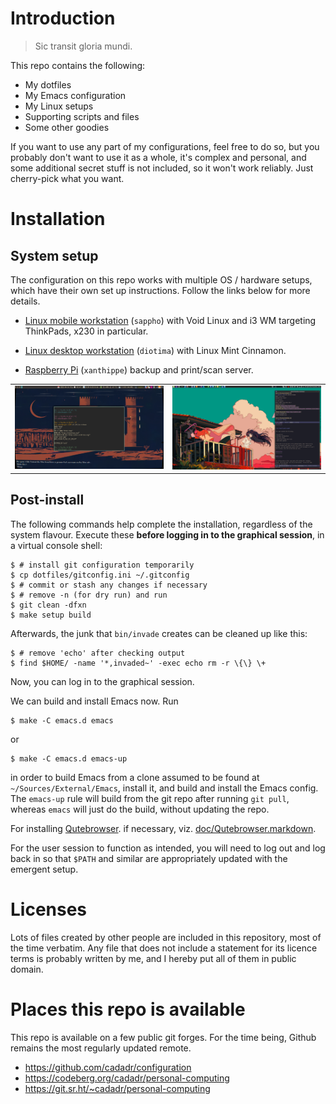 Introduction
============

> Sic transit gloria mundi.

This repo contains the following:

- My dotfiles
- My Emacs configuration
- My Linux setups
- Supporting scripts and files
- Some other goodies

If you want to use any part of my configurations, feel free to do so,
but you probably don't want to use it as a whole, it's complex and
personal, and some additional secret stuff is not included, so it won't
work reliably. Just cherry-pick what you want.

Installation
============

System setup
------------

The configuration on this repo works with multiple OS / hardware
setups, which have their own set up instructions.  Follow the links
below for more details.

- [Linux mobile workstation](systems/sappho) (`sappho`) with Void
  Linux and i3 WM targeting ThinkPads, x230 in particular.

- [Linux desktop workstation](systems/diotima/) (`diotima`) with
  Linux Mint Cinnamon.

- [Raspberry Pi](systems/xanthippe/) (`xanthippe`) backup and print/scan
  server.

<table>
  <tr>
    <td>
      <img src="img/scr-sappho.png" alt="screenshot for sappho"/>
    </td>
    <td>
      <img src="img/scr-diotima.png" alt="screenshot for diotima"/>
    </td>
  </tr>
</table>

Post-install
------------

The following commands help complete the installation, regardless of the
system flavour.  Execute these **before logging in to the graphical
session**, in a virtual console shell:

    $ # install git configuration temporarily
    $ cp dotfiles/gitconfig.ini ~/.gitconfig
    $ # commit or stash any changes if necessary
    $ # remove -n (for dry run) and run
    $ git clean -dfxn
    $ make setup build

Afterwards, the junk that `bin/invade` creates can be cleaned up
like this:

    $ # remove 'echo' after checking output
    $ find $HOME/ -name '*,invaded~' -exec echo rm -r \{\} \+

Now, you can log in to the graphical session.

We can build and install Emacs now. Run

    $ make -C emacs.d emacs

or

    $ make -C emacs.d emacs-up

in order to build Emacs from a clone assumed to be found at
`~/Sources/External/Emacs`, install it, and build and install the
Emacs config. The `emacs-up` rule will build from the git repo after
running `git pull`, whereas `emacs` will just do the build, without
updating the repo.

For installing [Qutebrowser](https://qutebrowser.org/). if necessary,
viz. [doc/Qutebrowser.markdown](doc/Qutebrowser.markdown).

For the user session to function as intended, you will need to log out and
log back in so that `$PATH` and similar are appropriately updated with the
emergent setup.

Licenses
========

Lots of files created by other people are included in this repository,
most of the time verbatim. Any file that does not include a statement
for its licence terms is probably written by me, and I hereby put all of
them in public domain.

Places this repo is available
=============================

This repo is available on a few public git forges. For the time being,
Github remains the most regularly updated remote.

- https://github.com/cadadr/configuration
- https://codeberg.org/cadadr/personal-computing
- https://git.sr.ht/~cadadr/personal-computing
